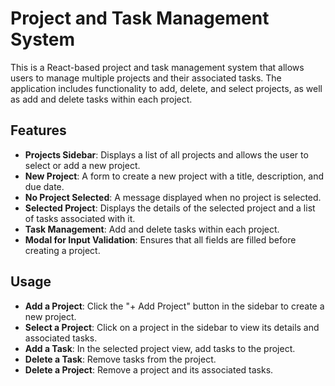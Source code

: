 # Project and Task Management System

This is a React-based project and task management system that allows users to manage multiple projects and their associated tasks. The application includes functionality to add, delete, and select projects, as well as add and delete tasks within each project.

## Features

- **Projects Sidebar**: Displays a list of all projects and allows the user to select or add a new project.
- **New Project**: A form to create a new project with a title, description, and due date.
- **No Project Selected**: A message displayed when no project is selected.
- **Selected Project**: Displays the details of the selected project and a list of tasks associated with it.
- **Task Management**: Add and delete tasks within each project.
- **Modal for Input Validation**: Ensures that all fields are filled before creating a project.

## Usage

- **Add a Project**: Click the "+ Add Project" button in the sidebar to create a new project.
- **Select a Project**: Click on a project in the sidebar to view its details and associated tasks.
- **Add a Task**: In the selected project view, add tasks to the project.
- **Delete a Task**: Remove tasks from the project.
- **Delete a Project**: Remove a project and its associated tasks.

